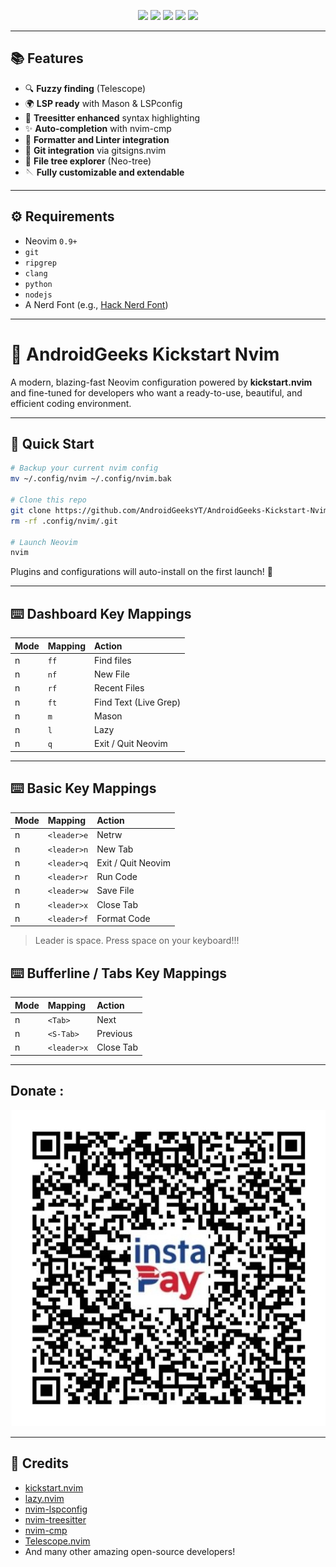 <p align='center'>
<img src="https://img.shields.io/badge/Maintained%3F-YES-cyan?style=for-the-badge">
<img src="https://img.shields.io/github/license/AndroidGeeksYT/AndroidGeeks-Kickstart-Nvim?color=cyan&style=for-the-badge">
<img src="https://img.shields.io/github/stars/AndroidGeeksYT/AndroidGeeks-Kickstart-Nvim?color=cyan&style=for-the-badge">
<img src="https://img.shields.io/github/forks/AndroidGeeksYT/AndroidGeeks-Kickstart-Nvim?color=cyan&style=for-the-badge">
<img src="https://img.shields.io/github/issues/AndroidGeeksYT/AndroidGeeks-Kickstart-Nvim?color=cyan&style=for-the-badge">
</p>

---

## 📚 Features

- 🔍 **Fuzzy finding** (Telescope)
- 🌍 **LSP ready** with Mason & LSPconfig
- 🌟 **Treesitter enhanced** syntax highlighting
- ✨ **Auto-completion** with nvim-cmp
- 🔄 **Formatter and Linter integration**
- 🔗 **Git integration** via gitsigns.nvim
- 🔺 **File tree explorer** (Neo-tree)
- 🪡 **Fully customizable and extendable**

---

## ⚙️ Requirements

- Neovim `0.9+`
- `git`
- `ripgrep`
- `clang`
- `python`
- `nodejs`
- A Nerd Font (e.g., [Hack Nerd Font](https://www.nerdfonts.com/))

---

# 🌟 AndroidGeeks Kickstart Nvim

A modern, blazing-fast Neovim configuration powered by **kickstart.nvim** and fine-tuned for developers who want a ready-to-use, beautiful, and efficient coding environment.

---

## 🚀 Quick Start

```bash
# Backup your current nvim config
mv ~/.config/nvim ~/.config/nvim.bak

# Clone this repo
git clone https://github.com/AndroidGeeksYT/AndroidGeeks-Kickstart-Nvim ~/.config/nvim
rm -rf .config/nvim/.git

# Launch Neovim
nvim
```

Plugins and configurations will auto-install on the first launch! 🌟

---

## ⌨️ Dashboard Key Mappings

| Mode | Mapping | Action                |
| :--- | :------ | :-------------------- |
| n    | `ff`    | Find files            |
| n    | `nf`    | New File              |
| n    | `rf`    | Recent Files          |
| n    | `ft`    | Find Text (Live Grep) |
| n    | `m`     | Mason                 |
| n    | `l`     | Lazy                  |
| n    | `q`     | Exit / Quit Neovim    |

---

## ⌨️ Basic Key Mappings

| Mode | Mapping     | Action             |
| :--- | :---------- | :----------------- |
| n    | `<leader>e` | Netrw              |
| n    | `<leader>n` | New Tab            |
| n    | `<leader>q` | Exit / Quit Neovim |
| n    | `<leader>r` | Run Code           |
| n    | `<leader>w` | Save File          |
| n    | `<leader>x` | Close Tab          |
| n    | `<leader>f` | Format Code        |

> Leader is space. Press space on your keyboard!!!

## ⌨️ Bufferline / Tabs Key Mappings

| Mode | Mapping     | Action             |
| :--- | :---------- | :----------------- |
| n    | `<Tab>`     | Next               |
| n    | `<S-Tab>`   | Previous           |
| n    | `<leader>x` | Close Tab          |

---

## Donate :

<p>
<img src="https://github.com/AndroidGeeksYT/AndroidGeeks-Kickstart-Nvim/blob/main/img/donate.jpg">
</p>

---

## 🙏 Credits

- [kickstart.nvim](https://github.com/nvim-lua/kickstart.nvim)
- [lazy.nvim](https://github.com/folke/lazy.nvim)
- [nvim-lspconfig](https://github.com/neovim/nvim-lspconfig)
- [nvim-treesitter](https://github.com/nvim-treesitter/nvim-treesitter)
- [nvim-cmp](https://github.com/hrsh7th/nvim-cmp)
- [Telescope.nvim](https://github.com/nvim-telescope/telescope.nvim)
- And many other amazing open-source developers!
